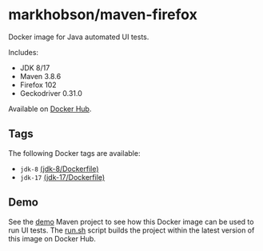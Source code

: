 # markhobson/maven-firefox

Docker image for Java automated UI tests.

Includes:

* JDK 8/17
* Maven 3.8.6
* Firefox 102
* Geckodriver 0.31.0

Available on [Docker Hub](https://hub.docker.com/r/markhobson/maven-firefox/).

## Tags

The following Docker tags are available:

* `jdk-8` [(jdk-8/Dockerfile)](jdk-8/Dockerfile)
* `jdk-17` [(jdk-17/Dockerfile)](jdk-17/Dockerfile)

## Demo

See the [demo](demo) Maven project to see how this Docker image can be used to run UI tests. The [run.sh](demo/run.sh) script builds the project within the latest version of this image on Docker Hub.
